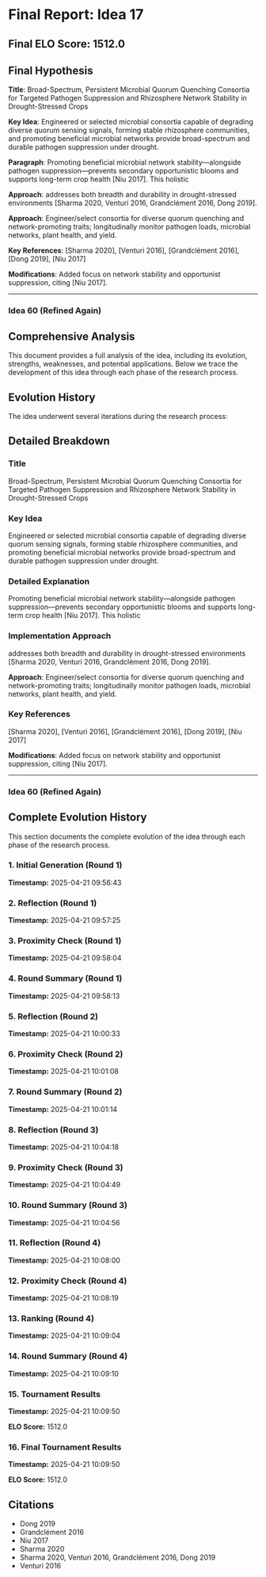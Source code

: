 # Final Report: Idea 17

## Final ELO Score: 1512.0

## Final Hypothesis

**Title**: Broad-Spectrum, Persistent Microbial Quorum Quenching Consortia for Targeted Pathogen Suppression and Rhizosphere Network Stability in Drought-Stressed Crops

**Key Idea**: Engineered or selected microbial consortia capable of degrading diverse quorum sensing signals, forming stable rhizosphere communities, and promoting beneficial microbial networks provide broad-spectrum and durable pathogen suppression under drought.

**Paragraph**: Promoting beneficial microbial network stability—alongside pathogen suppression—prevents secondary opportunistic blooms and supports long-term crop health [Niu 2017]. This holistic

**Approach**: addresses both breadth and durability in drought-stressed environments [Sharma 2020, Venturi 2016, Grandclément 2016, Dong 2019].

**Approach**: Engineer/select consortia for diverse quorum quenching and network-promoting traits; longitudinally monitor pathogen loads, microbial networks, plant health, and yield.

**Key References**: [Sharma 2020], [Venturi 2016], [Grandclément 2016], [Dong 2019], [Niu 2017]

**Modifications**: Added focus on network stability and opportunist suppression, citing [Niu 2017].

---

### **Idea 60 (Refined Again)**

## Comprehensive Analysis

This document provides a full analysis of the idea, including its evolution, strengths, weaknesses, and potential applications. Below we trace the development of this idea through each phase of the research process.

## Evolution History

The idea underwent several iterations during the research process:

## Detailed Breakdown

### Title

Broad-Spectrum, Persistent Microbial Quorum Quenching Consortia for Targeted Pathogen Suppression and Rhizosphere Network Stability in Drought-Stressed Crops

### Key Idea

Engineered or selected microbial consortia capable of degrading diverse quorum sensing signals, forming stable rhizosphere communities, and promoting beneficial microbial networks provide broad-spectrum and durable pathogen suppression under drought.

### Detailed Explanation

Promoting beneficial microbial network stability—alongside pathogen suppression—prevents secondary opportunistic blooms and supports long-term crop health [Niu 2017]. This holistic

### Implementation Approach

addresses both breadth and durability in drought-stressed environments [Sharma 2020, Venturi 2016, Grandclément 2016, Dong 2019].

**Approach**: Engineer/select consortia for diverse quorum quenching and network-promoting traits; longitudinally monitor pathogen loads, microbial networks, plant health, and yield.

### Key References

[Sharma 2020], [Venturi 2016], [Grandclément 2016], [Dong 2019], [Niu 2017]

**Modifications**: Added focus on network stability and opportunist suppression, citing [Niu 2017].

---

### **Idea 60 (Refined Again)**

## Complete Evolution History

This section documents the complete evolution of the idea through each phase of the research process.

### 1. Initial Generation (Round 1)
**Timestamp:** 2025-04-21 09:56:43



### 2. Reflection (Round 1)
**Timestamp:** 2025-04-21 09:57:25



### 3. Proximity Check (Round 1)
**Timestamp:** 2025-04-21 09:58:04



### 4. Round Summary (Round 1)
**Timestamp:** 2025-04-21 09:58:13



### 5. Reflection (Round 2)
**Timestamp:** 2025-04-21 10:00:33



### 6. Proximity Check (Round 2)
**Timestamp:** 2025-04-21 10:01:08



### 7. Round Summary (Round 2)
**Timestamp:** 2025-04-21 10:01:14



### 8. Reflection (Round 3)
**Timestamp:** 2025-04-21 10:04:18



### 9. Proximity Check (Round 3)
**Timestamp:** 2025-04-21 10:04:49



### 10. Round Summary (Round 3)
**Timestamp:** 2025-04-21 10:04:56



### 11. Reflection (Round 4)
**Timestamp:** 2025-04-21 10:08:00



### 12. Proximity Check (Round 4)
**Timestamp:** 2025-04-21 10:08:19



### 13. Ranking (Round 4)
**Timestamp:** 2025-04-21 10:09:04



### 14. Round Summary (Round 4)
**Timestamp:** 2025-04-21 10:09:10



### 15. Tournament Results
**Timestamp:** 2025-04-21 10:09:50

**ELO Score:** 1512.0



### 16. Final Tournament Results
**Timestamp:** 2025-04-21 10:09:50

**ELO Score:** 1512.0



## Citations

- Dong 2019
- Grandclément 2016
- Niu 2017
- Sharma 2020
- Sharma 2020, Venturi 2016, Grandclément 2016, Dong 2019
- Venturi 2016
